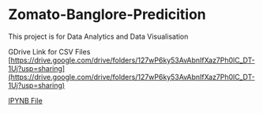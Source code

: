 # Zomato-Banglore-Predicition
This project is for Data Analytics and Data Visualisation

GDrive Link for CSV Files
[https://drive.google.com/drive/folders/127wP6ky53AvAbnIfXaz7Ph0lC_DT-1Uj?usp=sharing](https://drive.google.com/drive/folders/127wP6ky53AvAbnIfXaz7Ph0lC_DT-1Uj?usp=sharing)

[IPYNB File](https://github.com/rajkumarjagdale/Exploratory-Data-Analysis-and-Classification-Using-the-Zomato-Bangalore-Restaurants-Dataset)
